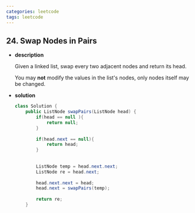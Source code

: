 ```yaml
---
categories: leetcode
tags: leetcode
---
```




## 24. Swap Nodes in Pairs

* **description**

  Given a linked list, swap every two adjacent nodes and return its head.

  You may **not** modify the values in the list's nodes, only nodes itself may be changed.

* **solution**

  ```java
  class Solution {
      public ListNode swapPairs(ListNode head) {
          if(head == null ){
              return null;
          }
          
          if(head.next == null){
              return head;
          }
          
          
          ListNode temp = head.next.next;
          ListNode re = head.next;
          
          head.next.next = head;
          head.next = swapPairs(temp);
          
          return re;
      }
  ```

  